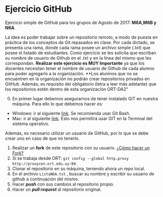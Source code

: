 # Ejercicio GitHub
Ejercicio simple de GitHub para los grupos de Agosto de 2017: **M6A,M6B y N6A**.

La idea es poder trabajar sobre un repositorio remoto, a modo de puesta en práctica de los conceptos de Git repasados en clase. Por cada dictado, se presenta una rama, donde cada rama posee un archivo simple (*.txt*) que posee el listado de estudiantes. Como ejercicio se les solicita que escriban su nombre de usuario de Github en el .txt y en la línea del mismo que les correspondan. **Realizar este ejercicio es MUY Importante** ya que los docentes necesitan tener el nombre de usuario de Github de cada alumno para poder agregarlo a la organización. **Los alumnos que no se encuentren en la organización no podrán crear repositorios privados en GitHub. Además, es requisito del obligatorio (letra a leer más adelante) que los repositorios estén dentro de esta organización ORT-DA2"

0) En primer lugar debemos asegurarnos de tener instalado GIT en nuestra máquina. Para ello lo que debemos hacer es:
 - Windows: ir al siguiente [link](https://git-for-windows.github.io/). Se recomienda usar Git Bash.
 - Mac:  ir al siguiente [link](https://git-scm.com/download/mac). Esto nos permitirá usar GIT en la Terminal del sistema operativo.
 
Además, es necesario utilizar un usuario de GitHub, por lo que se debe crear uno en caso de que no tenerlo. 
 
1) Realizar un **fork** de este repositorio con su usuario. [¿Cómo hacer un Fork?](https://help.github.com/articles/fork-a-repo/) 
2) Si se trabaja desde ORT: ```git config --global http.proxy http://proxycen.ort.edu.uy:80```.  
3) Clonar el repositorio en su máquina, teniendo ahora un repo local.  
4) En el archivo ```ListaN6A.txt``` , buscar su nombre y escribir su usuario de github a continuación del mismo.  
5) Hacer ***push*** con sus cambios al repositorio propio.  
6) Hacer un ***pull request*** al repositorio original.
